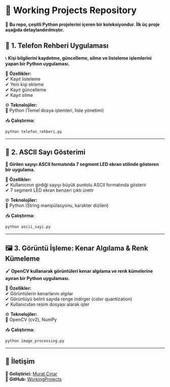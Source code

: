 # 📂 Working Projects Repository  

🔹 **Bu repo, çeşitli Python projelerini içeren bir koleksiyondur. İlk üç proje aşağıda detaylandırılmıştır.**  

## 📌 1. Telefon Rehberi Uygulaması  

📞 **Kişi bilgilerini kaydetme, güncelleme, silme ve listeleme işlemlerini yapan bir Python uygulaması.**  

🚀 **Özellikler:**  
✔ Kayıt listeleme  
✔ Yeni kişi ekleme  
✔ Kayıt güncelleme  
✔ Kayıt silme  

⚙ **Teknolojiler:**  
🔹 Python (Temel dosya işlemleri, liste yönetimi)  

📥 **Çalıştırma:**  
```sh  
python telefon_rehberi.py  
```  

---

## 🎨 2. ASCII Sayı Gösterimi  

🔢 **Girilen sayıyı ASCII formatında 7 segment LED ekran stilinde gösteren bir uygulama.**  

🚀 **Özellikler:**  
✔ Kullanıcının girdiği sayıyı büyük puntolu ASCII formatında gösterir  
✔ 7 segment LED ekran benzeri çıktı üretir  

⚙ **Teknolojiler:**  
🔹 Python (String manipülasyonu, karakter dizileri)  

📥 **Çalıştırma:**  
```sh  
python ascii_sayi.py  
```  

---

## 🖼 3. Görüntü İşleme: Kenar Algılama & Renk Kümeleme  

🖌 **OpenCV kullanarak görüntüleri kenar algılama ve renk kümelerine ayıran bir Python uygulaması.**  

🚀 **Özellikler:**  
✔ Görüntülerin kenarlarını algılar  
✔ Görüntüyü belirli sayıda renge indirger (color quantization)  
✔ Kullanıcıdan resim dosyası alarak işler  

⚙ **Teknolojiler:**  
🔹 OpenCV (cv2), NumPy  

📥 **Çalıştırma:**  
```sh  
python image_processing.py  
```  

---

## 📩 İletişim  
📧 **Geliştirici:** [Murat Çınar](https://github.com/mrt-cn)  
🔗 **GitHub:** [WorkingProjects](https://github.com/mrt-cn/workingprojects)  
